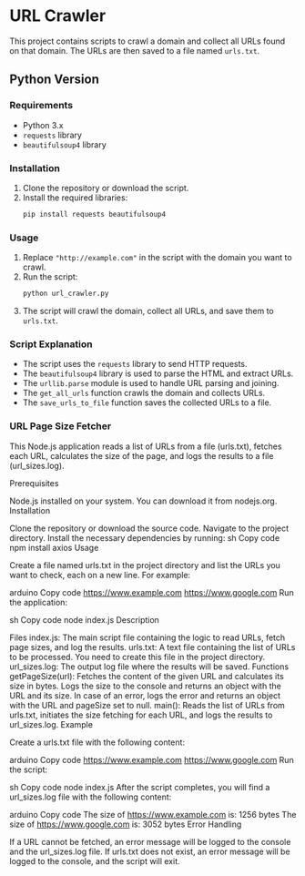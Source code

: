 # URL Crawler

This project contains scripts to crawl a domain and collect all URLs found on that domain. The URLs are then saved to a file named `urls.txt`.

## Python Version

### Requirements

- Python 3.x
- `requests` library
- `beautifulsoup4` library

### Installation

1. Clone the repository or download the script.
2. Install the required libraries:
    ```bash
    pip install requests beautifulsoup4
    ```

### Usage

1. Replace `"http://example.com"` in the script with the domain you want to crawl.
2. Run the script:
    ```bash
    python url_crawler.py
    ```
3. The script will crawl the domain, collect all URLs, and save them to `urls.txt`.

### Script Explanation

- The script uses the `requests` library to send HTTP requests.
- The `beautifulsoup4` library is used to parse the HTML and extract URLs.
- The `urllib.parse` module is used to handle URL parsing and joining.
- The `get_all_urls` function crawls the domain and collects URLs.
- The `save_urls_to_file` function saves the collected URLs to a file.

### URL Page Size Fetcher

This Node.js application reads a list of URLs from a file (urls.txt), fetches each URL, calculates the size of the page, and logs the results to a file (url_sizes.log).

Prerequisites

Node.js installed on your system. You can download it from nodejs.org.
Installation

Clone the repository or download the source code.
Navigate to the project directory.
Install the necessary dependencies by running:
sh
Copy code
npm install axios
Usage

Create a file named urls.txt in the project directory and list the URLs you want to check, each on a new line. For example:

arduino
Copy code
https://www.example.com
https://www.google.com
Run the application:

sh
Copy code
node index.js
Description

Files
index.js: The main script file containing the logic to read URLs, fetch page sizes, and log the results.
urls.txt: A text file containing the list of URLs to be processed. You need to create this file in the project directory.
url_sizes.log: The output log file where the results will be saved.
Functions
getPageSize(url): Fetches the content of the given URL and calculates its size in bytes. Logs the size to the console and returns an object with the URL and its size. In case of an error, logs the error and returns an object with the URL and pageSize set to null.
main(): Reads the list of URLs from urls.txt, initiates the size fetching for each URL, and logs the results to url_sizes.log.
Example

Create a urls.txt file with the following content:

arduino
Copy code
https://www.example.com
https://www.google.com
Run the script:

sh
Copy code
node index.js
After the script completes, you will find a url_sizes.log file with the following content:

arduino
Copy code
The size of https://www.example.com is: 1256 bytes
The size of https://www.google.com is: 3052 bytes
Error Handling

If a URL cannot be fetched, an error message will be logged to the console and the url_sizes.log file.
If urls.txt does not exist, an error message will be logged to the console, and the script will exit.